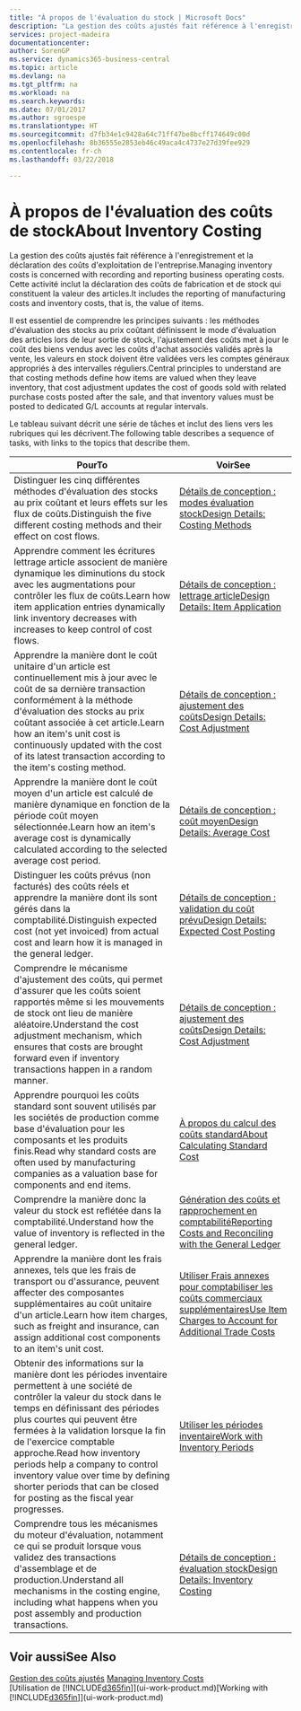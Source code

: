 ```yaml
---
title: "À propos de l'évaluation du stock | Microsoft Docs"
description: "La gestion des coûts ajustés fait référence à l'enregistrement et la déclaration des coûts d'exploitation de l'entreprise. Cette activité inclut la déclaration des coûts de fabrication et de stock qui constituent la valeur des articles."
services: project-madeira
documentationcenter: 
author: SorenGP
ms.service: dynamics365-business-central
ms.topic: article
ms.devlang: na
ms.tgt_pltfrm: na
ms.workload: na
ms.search.keywords: 
ms.date: 07/01/2017
ms.author: sgroespe
ms.translationtype: HT
ms.sourcegitcommit: d7fb34e1c9428a64c71ff47be8bcff174649c00d
ms.openlocfilehash: 8b36555e2853eb46c49aca4c4737e27d39fee929
ms.contentlocale: fr-ch
ms.lasthandoff: 03/22/2018

---
```

# <a name="about-inventory-costing"></a><span data-ttu-id="1e624-104">À propos de l'évaluation des coûts de stock</span><span class="sxs-lookup"><span data-stu-id="1e624-104">About Inventory Costing</span></span>
<span data-ttu-id="1e624-105">La gestion des coûts ajustés fait référence à l'enregistrement et la déclaration des coûts d'exploitation de l'entreprise.</span><span class="sxs-lookup"><span data-stu-id="1e624-105">Managing inventory costs is concerned with recording and reporting business operating costs.</span></span> <span data-ttu-id="1e624-106">Cette activité inclut la déclaration des coûts de fabrication et de stock qui constituent la valeur des articles.</span><span class="sxs-lookup"><span data-stu-id="1e624-106">It includes the reporting of manufacturing costs and inventory costs, that is, the value of items.</span></span>  

 <span data-ttu-id="1e624-107">Il est essentiel de comprendre les principes suivants : les méthodes d'évaluation des stocks au prix coûtant définissent le mode d'évaluation des articles lors de leur sortie de stock, l'ajustement des coûts met à jour le coût des biens vendus avec les coûts d'achat associés validés après la vente, les valeurs en stock doivent être validées vers les comptes généraux appropriés à des intervalles réguliers.</span><span class="sxs-lookup"><span data-stu-id="1e624-107">Central principles to understand are that costing methods define how items are valued when they leave inventory, that cost adjustment updates the cost of goods sold with related purchase costs posted after the sale, and that inventory values must be posted to dedicated G/L accounts at regular intervals.</span></span>  

 <span data-ttu-id="1e624-108">Le tableau suivant décrit une série de tâches et inclut des liens vers les rubriques qui les décrivent.</span><span class="sxs-lookup"><span data-stu-id="1e624-108">The following table describes a sequence of tasks, with links to the topics that describe them.</span></span>   

|<span data-ttu-id="1e624-109">**Pour**</span><span class="sxs-lookup"><span data-stu-id="1e624-109">**To**</span></span>|<span data-ttu-id="1e624-110">**Voir**</span><span class="sxs-lookup"><span data-stu-id="1e624-110">**See**</span></span>|  
|------------|-------------|  
|<span data-ttu-id="1e624-111">Distinguer les cinq différentes méthodes d'évaluation des stocks au prix coûtant et leurs effets sur les flux de coûts.</span><span class="sxs-lookup"><span data-stu-id="1e624-111">Distinguish the five different costing methods and their effect on cost flows.</span></span>|[<span data-ttu-id="1e624-112">Détails de conception : modes évaluation stock</span><span class="sxs-lookup"><span data-stu-id="1e624-112">Design Details: Costing Methods</span></span>](design-details-costing-methods.md)|  
|<span data-ttu-id="1e624-113">Apprendre comment les écritures lettrage article associent de manière dynamique les diminutions du stock avec les augmentations pour contrôler les flux de coûts.</span><span class="sxs-lookup"><span data-stu-id="1e624-113">Learn how item application entries dynamically link inventory decreases with increases to keep control of cost flows.</span></span>|[<span data-ttu-id="1e624-114">Détails de conception : lettrage article</span><span class="sxs-lookup"><span data-stu-id="1e624-114">Design Details: Item Application</span></span>](design-details-item-application.md)|  
|<span data-ttu-id="1e624-115">Apprendre la manière dont le coût unitaire d'un article est continuellement mis à jour avec le coût de sa dernière transaction conformément à la méthode d'évaluation des stocks au prix coûtant associée à cet article.</span><span class="sxs-lookup"><span data-stu-id="1e624-115">Learn how an item's unit cost is continuously updated with the cost of its latest transaction according to the item's costing method.</span></span>|[<span data-ttu-id="1e624-116">Détails de conception : ajustement des coûts</span><span class="sxs-lookup"><span data-stu-id="1e624-116">Design Details: Cost Adjustment</span></span>](design-details-cost-adjustment.md)|  
|<span data-ttu-id="1e624-117">Apprendre la manière dont le coût moyen d'un article est calculé de manière dynamique en fonction de la période coût moyen sélectionnée.</span><span class="sxs-lookup"><span data-stu-id="1e624-117">Learn how an item's average cost is dynamically calculated according to the selected average cost period.</span></span>|[<span data-ttu-id="1e624-118">Détails de conception : coût moyen</span><span class="sxs-lookup"><span data-stu-id="1e624-118">Design Details: Average Cost</span></span>](design-details-average-cost.md)|  
|<span data-ttu-id="1e624-119">Distinguer les coûts prévus (non facturés) des coûts réels et apprendre la manière dont ils sont gérés dans la comptabilité.</span><span class="sxs-lookup"><span data-stu-id="1e624-119">Distinguish expected cost (not yet invoiced) from actual cost and learn how it is managed in the general ledger.</span></span>|[<span data-ttu-id="1e624-120">Détails de conception : validation du coût prévu</span><span class="sxs-lookup"><span data-stu-id="1e624-120">Design Details: Expected Cost Posting</span></span>](design-details-expected-cost-posting.md)|  
|<span data-ttu-id="1e624-121">Comprendre le mécanisme d'ajustement des coûts, qui permet d'assurer que les coûts soient rapportés même si les mouvements de stock ont lieu de manière aléatoire.</span><span class="sxs-lookup"><span data-stu-id="1e624-121">Understand the cost adjustment mechanism, which ensures that costs are brought forward even if inventory transactions happen in a random manner.</span></span>|[<span data-ttu-id="1e624-122">Détails de conception : ajustement des coûts</span><span class="sxs-lookup"><span data-stu-id="1e624-122">Design Details: Cost Adjustment</span></span>](design-details-cost-adjustment.md)|  
|<span data-ttu-id="1e624-123">Apprendre pourquoi les coûts standard sont souvent utilisés par les sociétés de production comme base d'évaluation pour les composants et les produits finis.</span><span class="sxs-lookup"><span data-stu-id="1e624-123">Read why standard costs are often used by manufacturing companies as a valuation base for components and end items.</span></span>|[<span data-ttu-id="1e624-124">À propos du calcul des coûts standard</span><span class="sxs-lookup"><span data-stu-id="1e624-124">About Calculating Standard Cost</span></span>](finance-about-calculating-standard-cost.md)|  
|<span data-ttu-id="1e624-125">Comprendre la manière donc la valeur du stock est reflétée dans la comptabilité.</span><span class="sxs-lookup"><span data-stu-id="1e624-125">Understand how the value of inventory is reflected in the general ledger.</span></span>|[<span data-ttu-id="1e624-126">Génération des coûts et rapprochement en comptabilité</span><span class="sxs-lookup"><span data-stu-id="1e624-126">Reporting Costs and Reconciling with the General Ledger</span></span>](finance-report-costs-and-reconcile-with-the-general-ledger.md)|  
|<span data-ttu-id="1e624-127">Apprendre la manière dont les frais annexes, tels que les frais de transport ou d'assurance, peuvent affecter des composantes supplémentaires au coût unitaire d'un article.</span><span class="sxs-lookup"><span data-stu-id="1e624-127">Learn how item charges, such as freight and insurance, can assign additional cost components to an item's unit cost.</span></span>|[<span data-ttu-id="1e624-128">Utiliser Frais annexes pour comptabiliser les coûts commerciaux supplémentaires</span><span class="sxs-lookup"><span data-stu-id="1e624-128">Use Item Charges to Account for Additional Trade Costs</span></span>](payables-how-assign-item-charges.md)|  
|<span data-ttu-id="1e624-129">Obtenir des informations sur la manière dont les périodes inventaire permettent à une société de contrôler la valeur du stock dans le temps en définissant des périodes plus courtes qui peuvent être fermées à la validation lorsque la fin de l'exercice comptable approche.</span><span class="sxs-lookup"><span data-stu-id="1e624-129">Read how inventory periods help a company to control inventory value over time by defining shorter periods that can be closed for posting as the fiscal year progresses.</span></span>|[<span data-ttu-id="1e624-130">Utiliser les périodes inventaire</span><span class="sxs-lookup"><span data-stu-id="1e624-130">Work with Inventory Periods</span></span>](finance-how-to-work-with-inventory-periods.md)|  
|<span data-ttu-id="1e624-131">Comprendre tous les mécanismes du moteur d'évaluation, notamment ce qui se produit lorsque vous validez des transactions d'assemblage et de production.</span><span class="sxs-lookup"><span data-stu-id="1e624-131">Understand all mechanisms in the costing engine, including what happens when you post assembly and production transactions.</span></span>|[<span data-ttu-id="1e624-132">Détails de conception : évaluation stock</span><span class="sxs-lookup"><span data-stu-id="1e624-132">Design Details: Inventory Costing</span></span>](design-details-inventory-costing.md)|

## <a name="see-also"></a><span data-ttu-id="1e624-133">Voir aussi</span><span class="sxs-lookup"><span data-stu-id="1e624-133">See Also</span></span>
<span data-ttu-id="1e624-134">[Gestion des coûts ajustés](finance-manage-inventory-costs.md)  </span><span class="sxs-lookup"><span data-stu-id="1e624-134">[Managing Inventory Costs](finance-manage-inventory-costs.md)  </span></span>  
<span data-ttu-id="1e624-135">[Utilisation de [!INCLUDE[d365fin](includes/d365fin_md.md)]](ui-work-product.md)</span><span class="sxs-lookup"><span data-stu-id="1e624-135">[Working with [!INCLUDE[d365fin](includes/d365fin_md.md)]](ui-work-product.md)</span></span>

